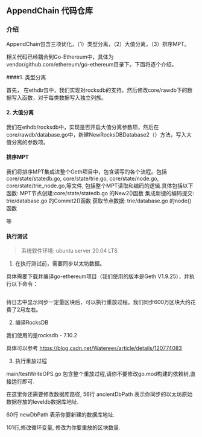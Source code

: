 
## AppendChain 代码仓库



### 介绍
AppendChain包含三项优化，（1）类型分离，（2）大值分离，（3）排序MPT。

相关代码已经耦合到Go-Ethereum中，具体为vendor/github.com/ethereum/go-ethereum目录下。下面将逐个介绍。

####1. 类型分离

首先， 在ethdb包中，我们实现对rocksdb的支持。然后修改core/rawdb下的数据写入函数，对于每类数据写入独立列族。

#### 2. 大值分离

我们在ethdb/rocksdb中，实现是否开启大值分离参数项，然后在core/rawdb/database.go中，新建NewRocksDBDatabase2（）方法，写入大值分离的参数项。

#### 排序MPT

我们将排序MPT集成进整个Geth项目中，包含读写的各个流程。包括core/state/statedb.go, core/state/trie.go, core/state/node.go, core/state/trie_node.go,等文件,
包括整个MPT读取和编码的逻辑.具体包括以下函数:
MPT节点创建:core/state/statedb.go 的New2()函数
集成新键的编码提交: trie/database.go 的Commit2()函数
获取节点数据: trie/database.go 的node()函数

等  

#### 执行测试

> 系统软件环境: ubuntu server 20.04 LTS

1. 在执行测试前，需要同步以太坊数据。

具体需要下载并编译go-ethereum项目（我们使用的版本是Geth V1.9.25），并执行以下命令：

``` nohup ./geth1.9.25 --syncmode full --cache 4096 --datadir /mnt/sdb/gethdata --gcmode=archive --port 30303 --http --http.addr 127.0.0.1 --http.port 8545 >> geth.log 2>&1 &

```

待日志中显示同步一定量区块后，可以执行重放过程。我们同步600万区块大约花费了2月左右。


2. 编译RocksDB

我们使用的是rocksdb - 7.10.2

具体可以参考 https://blog.csdn.net/Waterees/article/details/120774083

3. 执行重放过程

main/testWriteOPS.go 包含整个重放过程,请你不要修改go.mod构建的依赖树,直接运行即可.

在这里你还需要修改数据库路径, 
56行 ancientDbPath 表示你同步的以太坊原始数据存放的leveldb数据库地址.

60行 newDbPath 表示你要新建的数据库地址.

101行,修改循环变量, 修改为你要重放的区块数量.